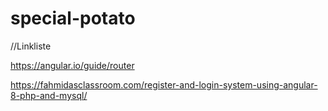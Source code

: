 # special-potato

//Linkliste

https://angular.io/guide/router

https://fahmidasclassroom.com/register-and-login-system-using-angular-8-php-and-mysql/


